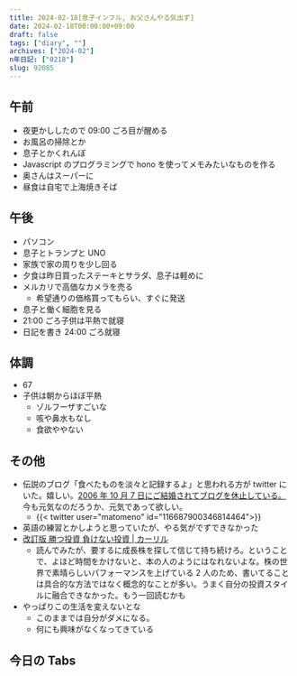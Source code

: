 ```yaml
---
title: 2024-02-18[息子インフル, お父さんやる気出ず]
date: 2024-02-18T00:00:00+09:00
draft: false
tags: ["diary", ""]
archives: ["2024-02"]
n年日記: ["0218"]
slug: 92085
---
```


## 午前

- 夜更かししたので 09:00 ごろ目が醒める
- お風呂の掃除とか
- 息子とかくれんぼ
- Javascript のプログラミングで hono を使ってメモみたいなものを作る
- 奥さんはスーパーに
- 昼食は自宅で上海焼きそば

## 午後

- パソコン
- 息子とトランプと UNO
- 家族で家の周りを少し回る
- 夕食は昨日買ったステーキとサラダ、息子は軽めに
- メルカリで高価なカメラを売る
  - 希望通りの価格買ってもらい、すぐに発送
- 息子と働く細胞を見る
- 21:00 ごろ子供は平熱で就寝
- 日記を書き 24:00 ごろ就寝

## 体調

- 67
- 子供は朝からほぼ平熱
  - ゾルフーザすごいな
  - 咳や鼻水もなし
  - 食欲ややない

## その他

- 伝説のブログ「食べたものを淡々と記録するよ」と思われる方が twitter にいた。嬉しい。[2006 年 10 月 7 日にご結婚されてブログを休止している。](https://web.archive.org/web/20071011114416/http://tabetan.2log.net:80/)今も元気なのだろうか、元気であって欲しい。
  - {{< twitter user="matomeno" id="116687900346814464">}}
- 英語の練習とかしようと思っていたが、やる気がでずできなかった
- [改訂版 勝つ投資 負けない投資 | カーリル](https://calil.jp/search?q=%E6%94%B9%E8%A8%82%E7%89%88%20%E5%8B%9D%E3%81%A4%E6%8A%95%E8%B3%87%20%E8%B2%A0%E3%81%91%E3%81%AA%E3%81%84%E6%8A%95%E8%B3%87)
  - 読んでみたが、要するに成長株を探して信じて持ち続けろ。ということで、よほど時間をかけないと、本の人のようにはなれないよな。株の世界で素晴らしいパフォーマンスを上げている 2 人のため、書いてることは具合的な方法ではなく概念的なことが多い。うまく自分の投資スタイルに融合できなかった。もう一回読むかも
- やっぱりこの生活を変えないとな
  - このままでは自分がダメになる。
  - 何にも興味がなくなってきている

## 今日の Tabs
